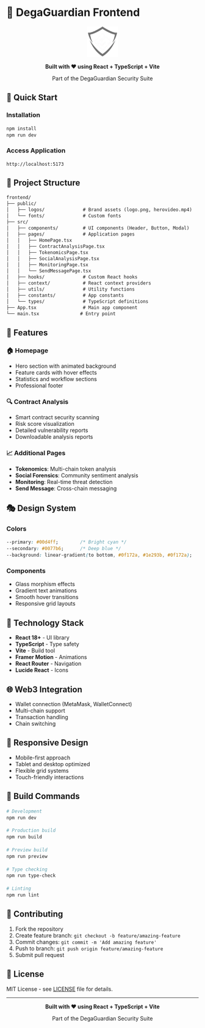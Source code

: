 # 🎨 DegaGuardian Frontend

<div align="center">
  <img src="public/logos/logo.png" alt="DegaGuardian Logo" width="80" height="80">
  
  <p><strong>Built with ❤️ using React + TypeScript + Vite</strong></p>
  <p>Part of the DegaGuardian Security Suite</p>
</div>

## 🚀 Quick Start

### Installation
```bash
npm install
npm run dev
```

### Access Application
```
http://localhost:5173
```

## 📁 Project Structure

```
frontend/
├── public/
│   ├── logos/              # Brand assets (logo.png, herovideo.mp4)
│   └── fonts/              # Custom fonts
├── src/
│   ├── components/         # UI components (Header, Button, Modal)
│   ├── pages/              # Application pages
│   │   ├── HomePage.tsx
│   │   ├── ContractAnalysisPage.tsx
│   │   ├── TokenomicsPage.tsx
│   │   ├── SocialAnalysisPage.tsx
│   │   ├── MonitoringPage.tsx
│   │   └── SendMessagePage.tsx
│   ├── hooks/              # Custom React hooks
│   ├── context/            # React context providers
│   ├── utils/              # Utility functions
│   ├── constants/          # App constants
│   └── types/              # TypeScript definitions
├── App.tsx                 # Main app component
└── main.tsx               # Entry point
```

## 🎨 Features

### 🏠 Homepage
- Hero section with animated background
- Feature cards with hover effects
- Statistics and workflow sections
- Professional footer

### 🔍 Contract Analysis
- Smart contract security scanning
- Risk score visualization
- Detailed vulnerability reports
- Downloadable analysis reports

### 📈 Additional Pages
- **Tokenomics**: Multi-chain token analysis
- **Social Forensics**: Community sentiment analysis
- **Monitoring**: Real-time threat detection
- **Send Message**: Cross-chain messaging

## 🎭 Design System

### Colors
```css
--primary: #00d4ff;        /* Bright cyan */
--secondary: #0077b6;      /* Deep blue */
--background: linear-gradient(to bottom, #0f172a, #1e293b, #0f172a);
```

### Components
- Glass morphism effects
- Gradient text animations
- Smooth hover transitions
- Responsive grid layouts

## 🔗 Technology Stack

- **React 18+** - UI library
- **TypeScript** - Type safety
- **Vite** - Build tool
- **Framer Motion** - Animations
- **React Router** - Navigation
- **Lucide React** - Icons

## 🌐 Web3 Integration

- Wallet connection (MetaMask, WalletConnect)
- Multi-chain support
- Transaction handling
- Chain switching

## 📱 Responsive Design

- Mobile-first approach
- Tablet and desktop optimized
- Flexible grid systems
- Touch-friendly interactions

## 🚀 Build Commands

```bash
# Development
npm run dev

# Production build
npm run build

# Preview build
npm run preview

# Type checking
npm run type-check

# Linting
npm run lint
```

## 🤝 Contributing

1. Fork the repository
2. Create feature branch: `git checkout -b feature/amazing-feature`
3. Commit changes: `git commit -m 'Add amazing feature'`
4. Push to branch: `git push origin feature/amazing-feature`
5. Submit pull request

## 📄 License

MIT License - see [LICENSE](../LICENSE) file for details.

---

<div align="center">
  <p><strong>Built with ❤️ using React + TypeScript + Vite</strong></p>
  <p>Part of the DegaGuardian Security Suite</p>
</div>